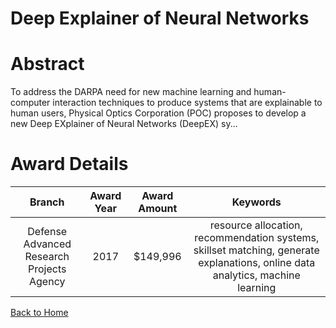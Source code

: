 
Deep Explainer of Neural Networks
=================================

# Abstract


To address the DARPA need for new machine learning and human-computer interaction techniques to produce systems that are explainable to human users, Physical Optics Corporation (POC) proposes to develop a new Deep EXplainer of Neural Networks (DeepEX) sy...  

# Award Details

|Branch|Award Year|Award Amount|Keywords|
| :---: | :---: | :---: | :---: |
|Defense Advanced Research Projects Agency|2017|$149,996|resource allocation, recommendation systems, skillset matching, generate explanations, online data analytics, machine learning|
  
  


[Back to Home](https://github.com/chrischow/dod_sbir_awards/CC/#1191)